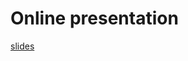 
# Online presentation 
[slides](https://htmlpreview.github.io/?https://github.com/albangaignard/online-presentations/raw/master/bgo-modal-06-2017/modal.html)
